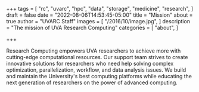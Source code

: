 +++
tags = [
  "rc",
  "uvarc",
  "hpc",
  "data",
  "storage",
  "medicine",
  "research",
]
draft = false
date = "2022-08-06T14:53:45-05:00"
title = "Mission"
about = true
author = "UVARC Staff"
images = [
  "/2016/10/image.jpg",
]
description = "The mission of UVA Research Computing"
categories = [
  "about",
]

+++

<p class=lead>
Research Computing empowers UVA researchers to achieve more with cutting-edge computational resources. Our support team strives to create innovative solutions for researchers who need 
help solving complex optimization, parallelization, workflow, and data analysis issues. We build and maintain the University's best computing platforms while educating the next 
generation of researchers on the power of advanced computing.
<div style="height:400px;"></div>
